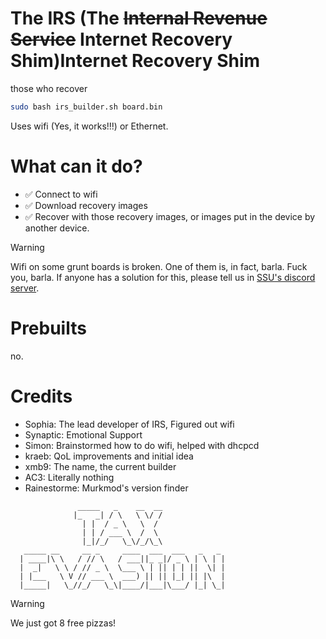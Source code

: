 # The IRS (The ~~Internal Revenue Service~~ Internet Recovery Shim)Internet Recovery Shim

those who recover

```bash
sudo bash irs_builder.sh board.bin
```

Uses wifi (Yes, it works!!!) or Ethernet.

# What can it do?
* ✅ Connect to wifi
* ✅ Download recovery images
* ✅ Recover with those recovery images, or images put in the device by another device.

> [!WARNING]
> Wifi on some grunt boards is broken. One of them is, in fact, barla. Fuck you, barla. If anyone has a solution for this, please tell us in [SSU's discord server](https://discord.gg/aB8fJZw86r).<br>
# Prebuilts
no.

# Credits
- Sophia: The lead developer of IRS, Figured out wifi
- Synaptic: Emotional Support
- Simon: Brainstormed how to do wifi, helped with dhcpcd
- kraeb: QoL improvements and initial idea
- xmb9: The name, the current builder
- AC3: Literally nothing
- Rainestorme: Murkmod's version finder

```
               _____   _    __  __                
              |_   _| / \   \ \/ /                
                | |  / _ \   \  /                 
                | | / ___ \  /  \                 
                |_|/_/   \_\/_/\_\                
   _____ __     __ _     ____  ___  ___   _   _ 
  | ____|\ \   / // \   / ___||_ _|/ _ \ | \ | |
  |  _|   \ \ / // _ \  \___ \ | || | | ||  \| |
  | |___   \ V // ___ \  ___) || || |_| || |\  |
  |_____|   \_//_/   \_\|____/|___|\___/ |_| \_|
```
> [!WARNING]
> We just got 8 free pizzas!
